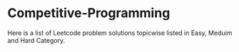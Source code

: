 # Competitive-Programming
Here is a list of Leetcode problem solutions topicwise listed in Easy, Meduim and Hard Category.
